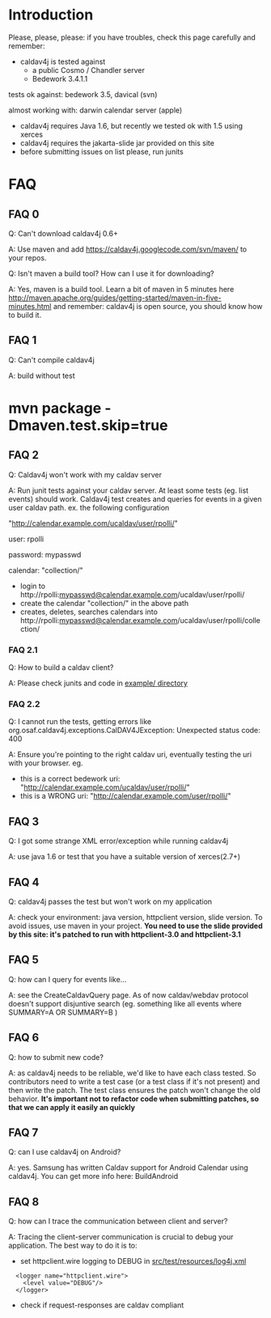 # Introduction #

Please, please, please: if you have troubles, check this page carefully and remember:
  * caldav4j is tested against
    * a public Cosmo / Chandler server
    * Bedework 3.4.1.1

tests ok against: bedework 3.5, davical (svn)

almost working with: darwin calendar server (apple)

  * caldav4j requires Java 1.6, but recently we tested ok with 1.5 using xerces
  * caldav4j requires the jakarta-slide jar provided on this site
  * before submitting issues on list please, run junits


# FAQ #


## FAQ 0 ##
Q: Can't download caldav4j 0.6+

A: Use maven and add https://caldav4j.googlecode.com/svn/maven/ to your repos.

Q: Isn't maven a build tool? How can I use it for downloading?

A: Yes, maven is a build tool. Learn a bit of maven in 5 minutes here http://maven.apache.org/guides/getting-started/maven-in-five-minutes.html
and remember: caldav4j is open source, you should know how to build it.

## FAQ 1 ##

Q: Can't compile caldav4j

A: build without test
# mvn package -Dmaven.test.skip=true

## FAQ 2 ##
Q: Caldav4j won't work with my caldav server

A: Run junit tests against your caldav server. At least some tests (eg. list events) should work. Caldav4j test creates and queries for events in a given user caldav path.
ex. the following configuration

"http://calendar.example.com/ucaldav/user/rpolli/"

user: rpolli

password: mypasswd

calendar: "collection/"

  * login to http://rpolli:mypasswd@calendar.example.com/ucaldav/user/rpolli/
  * create the calendar "collection/" in the above path
  * creates, deletes, searches calendars into  http://rpolli:mypasswd@calendar.example.com/ucaldav/user/rpolli/collection/

### FAQ 2.1 ###
Q: How to build a caldav client?

A: Please check junits and code in [example/ directory](http://code.google.com/p/caldav4j/source/browse/#svn/trunk/src/example/org/osaf/caldav4j/example)

### FAQ 2.2 ###
Q: I cannot run the tests, getting errors like org.osaf.caldav4j.exceptions.CalDAV4JException: Unexpected status code: 400

A: Ensure you're pointing to the right caldav uri, eventually testing the uri with your browser.
eg.
  * this is a correct bedework uri: "http://calendar.example.com/ucaldav/user/rpolli/"
  * this is a WRONG uri: "http://calendar.example.com/user/rpolli/"


## FAQ 3 ##
Q: I got some strange XML error/exception while running caldav4j

A: use java 1.6 or test that you have a suitable version of xerces(2.7+)

## FAQ 4 ##
Q: caldav4j passes the test but won't work on my application

A: check your environment: java version, httpclient version, slide version. To avoid issues, use maven in your project. **You need to use the slide provided by this site: it's patched to run with httpclient-3.0 and httpclient-3.1**

## FAQ 5 ##
Q: how can I query for events like...

A: see the CreateCaldavQuery page. As of now caldav/webdav protocol doesn't support disjuntive search (eg. something like all events where SUMMARY=A OR SUMMARY=B )

## FAQ 6 ##
Q: how to submit new code?

A: as caldav4j needs to be reliable, we'd like to have each class tested. So contributors need to write a test case (or a test class if it's not present) and then write the patch.
The test class ensures the patch won't change the old behavior.
**It's important not to refactor code when submitting patches, so that we can apply it easily an quickly**

## FAQ 7 ##
Q: can I use caldav4j on Android?

A: yes. Samsung has written Caldav support for Android Calendar  using  caldav4j. You can get more info here: BuildAndroid

## FAQ 8 ##
Q: how can I trace the communication between client and server?

A: Tracing the client-server communication is crucial to debug your application. The best way to do it is to:
  * set httpclient.wire logging to DEBUG in [src/test/resources/log4j.xml](http://code.google.com/p/caldav4j/source/browse/trunk/src/test/resources/log4j.xml)
```
  <logger name="httpclient.wire">
    <level value="DEBUG"/>
  </logger>
```
  * check if request-responses are caldav compliant
